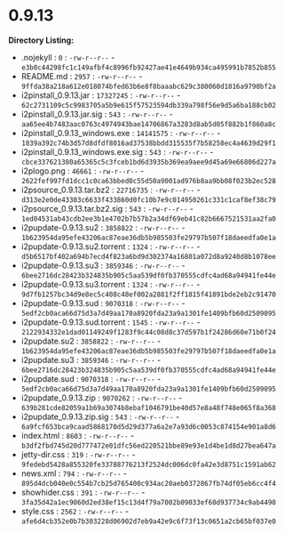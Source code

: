 0.9.13
======

**Directory Listing:**

 - .nojekyll : `0` : `-rw-r--r--` - `e3b0c44298fc1c149afbf4c8996fb92427ae41e4649b934ca495991b7852b855`
 - README.md : `2957` : `-rw-r--r--` - `9ffda38a218a612e018074bfed63b6e8f8baaabc629c380060d1816a9790bf2a`
 - i2pinstall_0.9.13.jar : `17327245` : `-rw-r--r--` - `62c2731109c5c9983705a5b9e615f57523594db339a798f56e9d5a6ba188cb02`
 - i2pinstall_0.9.13.jar.sig : `543` : `-rw-r--r--` - `aa65ee4b7483aac0763c4974943bae14706867a3283d8ab5d05f882b1f860a8c`
 - i2pinstall_0.9.13_windows.exe : `14141575` : `-rw-r--r--` - `1839a392c74b3d57d8dfdf8016ad37538bbdd315535f7b58258ec4a4639d29f1`
 - i2pinstall_0.9.13_windows.exe.sig : `543` : `-rw-r--r--` - `cbce337621380a65365c5c3fceb1bd6d3935b369ea9aee9d45a69e66806d227a`
 - i2plogo.png : `46661` : `-rw-r--r--` - `2622fef997fd1dcc1c0ca63bbed0c55d50a9001ad976b8aa9bb08f023b2ec528`
 - i2psource_0.9.13.tar.bz2 : `22716735` : `-rw-r--r--` - `d313e2e0de43303c6633f433860d0fc10b7e9c014950261c331c1caf8ef38c79`
 - i2psource_0.9.13.tar.bz2.sig : `543` : `-rw-r--r--` - `1ed04531ab43cdb2ee3b1e4702b7b57b2a34df69eb41c82b6667521531aa2fa0`
 - i2pupdate-0.9.13.su2 : `3858822` : `-rw-r--r--` - `1b623954da95efe43206ac87eae36db5b985503fe29797b507f18daeedfa0e1a`
 - i2pupdate-0.9.13.su2.torrent : `1324` : `-rw-r--r--` - `d5b6517bf402a694b7ecd4f823a6bd9d302374a16801a072d8a9240d8b1078ee`
 - i2pupdate-0.9.13.su3 : `3859346` : `-rw-r--r--` - `6bee2716dc28423b324835b905c5aa539df0fb370555cdfc4ad68a94941fe44e`
 - i2pupdate-0.9.13.su3.torrent : `1324` : `-rw-r--r--` - `9d7fb1257bc34d9e8ec5c408c48ef002a2881f2ff1815f41891bde2eb2c91470`
 - i2pupdate-0.9.13.sud : `9070318` : `-rw-r--r--` - `5edf2cb0aca66d75d3a7d49aa170a8920fda23a9a1301fe1409bfb60d2509095`
 - i2pupdate-0.9.13.sud.torrent : `1545` : `-rw-r--r--` - `2122934332e1dad01149249f1283f9c44c08d8c37d597b1f24286d60e71b0f24`
 - i2pupdate.su2 : `3858822` : `-rw-r--r--` - `1b623954da95efe43206ac87eae36db5b985503fe29797b507f18daeedfa0e1a`
 - i2pupdate.su3 : `3859346` : `-rw-r--r--` - `6bee2716dc28423b324835b905c5aa539df0fb370555cdfc4ad68a94941fe44e`
 - i2pupdate.sud : `9070318` : `-rw-r--r--` - `5edf2cb0aca66d75d3a7d49aa170a8920fda23a9a1301fe1409bfb60d2509095`
 - i2pupdate_0.9.13.zip : `9070262` : `-rw-r--r--` - `639b281cde82059a1b69a3074b8ebaf1046791be40d57e8a48f748e065f8a368`
 - i2pupdate_0.9.13.zip.sig : `543` : `-rw-r--r--` - `6a9fcf653bca9caad5868170d5d29d377a6a2e7a93d6c0053c874154e901a8d6`
 - index.html : `8603` : `-rw-r--r--` - `b3df2fbd745d20d777472e01dfc56ed220521bbe89e93e1d4be1d8d27bea647a`
 - jetty-dir.css : `319` : `-rw-r--r--` - `9fedebd5428a855320fe33788776213f2524dc006dc0fa42e3d8751c1591ab62`
 - news.xml : `794` : `-rw-r--r--` - `895d4dcb040e0c554b7cb25d765400c934ac20aeb0372867fb74df05eb6cc4f4`
 - showhider.css : `391` : `-rw-r--r--` - `3fa35d42a1ec9060d2ed38ef15c13d4f79a7002b09033ef60d937734c9ab4490`
 - style.css : `2562` : `-rw-r--r--` - `afe6d4cb352e0b7b303228d06902d7eb9a42e9c6f73f13c0651a2cb65bf037e0`
